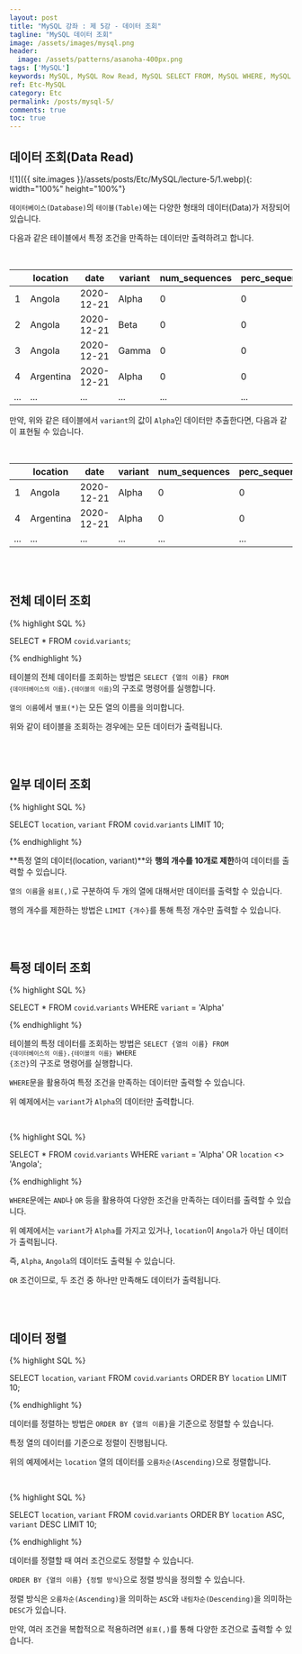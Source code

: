 ```yaml
---
layout: post
title: "MySQL 강좌 : 제 5강 - 데이터 조회"
tagline: "MySQL 데이터 조회"
image: /assets/images/mysql.png
header:
  image: /assets/patterns/asanoha-400px.png
tags: ['MySQL']
keywords: MySQL, MySQL Row Read, MySQL SELECT FROM, MySQL WHERE, MySQL ORDER BY
ref: Etc-MySQL
category: Etc
permalink: /posts/mysql-5/
comments: true
toc: true
---
```


## 데이터 조회(Data Read)

![1]({{ site.images }}/assets/posts/Etc/MySQL/lecture-5/1.webp){: width="100%" height="100%"}

`데이터베이스(Database)`의 `테이블(Table)`에는 다양한 형태의 데이터(Data)가 저장되어 있습니다.

다음과 같은 테이블에서 특정 조건을 만족하는 데이터만 출력하려고 합니다.

<br>

| | location | date |	variant | num_sequences | perc_sequences | num_sequences_total |
| :---: | --- | --- | --- | --- | --- | --- |
| 1 | Angola | 2020-12-21 | Alpha | 0 | 0 | 93 |
| 2 | Angola | 2020-12-21 | Beta | 0 | 0 | 93 |
| 3 | Angola | 2020-12-21 | Gamma | 0 | 0 | 93 |
| 4 | Argentina | 2020-12-21 | Alpha | 0 | 0 | 93 |
| ... | ... | ... | ... | ... | ... | ... |

만약, 위와 같은 테이블에서 `variant`의 값이 `Alpha`인 데이터만 추출한다면, 다음과 같이 표현될 수 있습니다.

<br>

| | location | date |	variant | num_sequences | perc_sequences | num_sequences_total |
| :---: | --- | --- | --- | --- | --- | --- |
| 1 | Angola | 2020-12-21 | Alpha | 0 | 0 | 93 |
| 4 | Argentina | 2020-12-21 | Alpha | 0 | 0 | 93 |
| ... | ... | ... | ... | ... | ... | ... |

<br>
<br>

## 전체 데이터 조회

{% highlight SQL %}

SELECT 
    *
FROM
    `covid`.`variants`;

{% endhighlight %}

테이블의 전체 데이터를 조회하는 방법은 <code>SELECT {열의 이름} FROM `{데이터베이스의 이름}`.`{테이블의 이름}`</code>의 구조로 명령어를 실행합니다.

`열의 이름`에서 `별표(*)`는 모든 열의 이름을 의미합니다.

위와 같이 테이블을 조회하는 경우에는 모든 데이터가 출력됩니다.

<br>
<br>

## 일부 데이터 조회

{% highlight SQL %}

SELECT 
    `location`, `variant`
FROM
    `covid`.`variants`
LIMIT 10;

{% endhighlight %}

**특정 열의 데이터(location, variant)**와 **행의 개수를 10개로 제한**하여 데이터를 출력할 수 있습니다.

`열의 이름`을 `쉼표(,)`로 구분하여 두 개의 열에 대해서만 데이터를 출력할 수 있습니다.

행의 개수를 제한하는 방법은 `LIMIT {개수}`를 통해 특정 개수만 출력할 수 있습니다.

<br>
<br>

## 특정 데이터 조회

{% highlight SQL %}

SELECT 
    *
FROM
    `covid`.`variants`
WHERE
    `variant` = 'Alpha'

{% endhighlight %}

테이블의 특정 데이터를 조회하는 방법은 <code>SELECT {열의 이름} FROM `{데이터베이스의 이름}`.`{테이블의 이름}` WHERE {조건}</code>의 구조로 명령어를 실행합니다.

`WHERE`문을 활용하여 특정 조건을 만족하는 데이터만 출력할 수 있습니다.

위 예제에서는 `variant`가 `Alpha`의 데이터만 출력합니다.

<br>

{% highlight SQL %}

SELECT 
    *
FROM
    `covid`.`variants`
WHERE
    `variant` = 'Alpha'
OR `location` <> 'Angola';

{% endhighlight %}

`WHERE`문에는 `AND`나 `OR` 등을 활용하여 다양한 조건을 만족하는 데이터를 출력할 수 있습니다.

위 예제에서는 `variant`가 `Alpha`를 가지고 있거나, `location`이 `Angola`가 아닌 데이터가 출력됩니다.

즉, `Alpha`, `Angola`의 데이터도 출력될 수 있습니다.

`OR` 조건이므로, 두 조건 중 하나만 만족해도 데이터가 출력됩니다.

<br>
<br>

## 데이터 정렬

{% highlight SQL %}

SELECT `location`, `variant` FROM `covid`.`variants` ORDER BY `location` LIMIT 10;

{% endhighlight %}

데이터를 정렬하는 방법은 `ORDER BY {열의 이름}`을 기준으로 정렬할 수 있습니다.

특정 열의 데이터를 기준으로 정렬이 진행됩니다. 

위의 예제에서는 `location` 열의 데이터를 `오름차순(Ascending)`으로 정렬합니다.

<br>

{% highlight SQL %}

SELECT `location`, `variant` FROM `covid`.`variants` ORDER BY `location` ASC, `variant` DESC LIMIT 10;

{% endhighlight %}

데이터를 정렬할 때 여러 조건으로도 정렬할 수 있습니다.

`ORDER BY {열의 이름} {정렬 방식}`으로 정렬 방식을 정의할 수 있습니다.

정렬 방식은 `오름차순(Ascending)`을 의미하는 `ASC`와 `내림차순(Descending)`을 의미하는 `DESC`가 있습니다.

만약, 여러 조건을 복합적으로 적용하려면 `쉼표(,)`를 통해 다양한 조건으로 출력할 수 있습니다.
